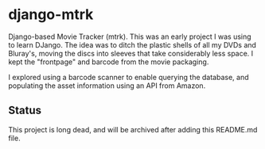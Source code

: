 # django-mtrk

Django-based Movie Tracker (mtrk).  This was an early project I was using to learn DJango.  The idea was to ditch the plastic shells of all my DVDs and Bluray's, moving the discs into sleeves that take considerably less space.  I kept the "frontpage" and barcode from the movie packaging. 

I explored using a barcode scanner to enable querying the database, and populating the asset information using an API from Amazon.

## Status

This project is long dead, and will be archived after adding this README.md file.